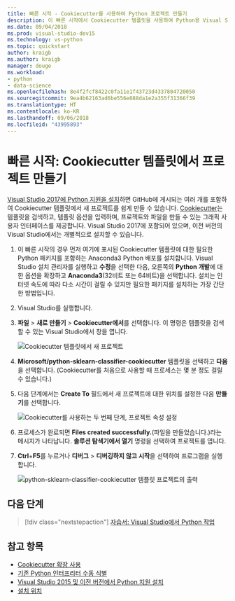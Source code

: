 ```yaml
---
title: 빠른 시작 - Cookiecutter를 사용하여 Python 프로젝트 만들기
description: 이 빠른 시작에서 Cookiecutter 템플릿을 사용하여 Python용 Visual Studio 프로젝트를 만듭니다.
ms.date: 09/04/2018
ms.prod: visual-studio-dev15
ms.technology: vs-python
ms.topic: quickstart
author: kraigb
ms.author: kraigb
manager: douge
ms.workload:
- python
- data-science
ms.openlocfilehash: 8e4f2fcf8422c0fa11e1f43723d4337804720050
ms.sourcegitcommit: 9ea4b62163ad6be556e088da1e2a355f31366f39
ms.translationtype: HT
ms.contentlocale: ko-KR
ms.lasthandoff: 09/06/2018
ms.locfileid: "43995893"
---
```

# <a name="quickstart-create-a-project-from-a-cookiecutter-template"></a>빠른 시작: Cookiecutter 템플릿에서 프로젝트 만들기

[Visual Studio 2017에 Python 지원을 설치](installing-python-support-in-visual-studio.md)하면 GitHub에 게시되는 여러 개를 포함하여 Cookiecutter 템플릿에서 새 프로젝트를 쉽게 만들 수 있습니다. [Cookiecutter](https://cookiecutter.readthedocs.io/en/latest/)는 템플릿을 검색하고, 템플릿 옵션을 입력하며, 프로젝트와 파일을 만들 수 있는 그래픽 사용자 인터페이스를 제공합니다. Visual Studio 2017에 포함되어 있으며, 이전 버전의 Visual Studio에서는 개별적으로 설치할 수 있습니다.

1. 이 빠른 시작의 경우 먼저 여기에 표시된 Cookiecutter 템플릿에 대한 필요한 Python 패키지를 포함하는 Anaconda3 Python 배포를 설치합니다. Visual Studio 설치 관리자를 실행하고 **수정**을 선택한 다음, 오른쪽의 **Python 개발**에 대한 옵션을 확장하고 **Anaconda3**(32비트 또는 64비트)을 선택합니다. 설치는 인터넷 속도에 따라 다소 시간이 걸릴 수 있지만 필요한 패키지를 설치하는 가장 간단한 방법입니다.

1. Visual Studio를 실행합니다.

1. **파일** > **새로 만들기** > **Cookiecutter에서**를 선택합니다. 이 명령은 템플릿을 검색할 수 있는 Visual Studio에서 창을 엽니다. 

    ![Cookiecutter 템플릿에서 새 프로젝트](media/projects-from-cookiecutter1.png)

1. **Microsoft/python-sklearn-classifier-cookiecutter** 템플릿을 선택하고 **다음**을 선택합니다. (Cookiecutter를 처음으로 사용할 때 프로세스는 몇 분 정도 걸릴 수 있습니다.)

1. 다음 단계에서는 **Create To** 필드에서 새 프로젝트에 대한 위치를 설정한 다음 **만들기**를 선택합니다.

    ![Cookiecutter를 사용하는 두 번째 단계, 프로젝트 속성 설정](media/projects-from-cookiecutter2.png)

1. 프로세스가 완료되면 **Files created successfully.**(파일을 만들었습니다.)라는 메시지가 나타납니다. **솔루션 탐색기에서 열기** 명령을 선택하여 프로젝트를 엽니다.

1. **Ctrl**+**F5**를 누르거나 **디버그** > **디버깅하지 않고 시작**을 선택하여 프로그램을 실행합니다. 

    ![python-sklearn-classifier-cookiecutter 템플릿 프로젝트의 출력](media/projects-from-cookiecutter4.png)

## <a name="next-steps"></a>다음 단계

> [!div class="nextstepaction"]
> [자습서: Visual Studio에서 Python 작업](tutorial-working-with-python-in-visual-studio-step-01-create-project.md)

## <a name="see-also"></a>참고 항목

- [Cookiecutter 확장 사용](using-python-cookiecutter-templates.md)
- [기존 Python 인터프리터 수동 식별](managing-python-environments-in-visual-studio.md#manually-identify-an-existing-environment)
- [Visual Studio 2015 및 이전 버전에서 Python 지원 설치](installing-python-support-in-visual-studio.md)
- [설치 위치](installing-python-support-in-visual-studio.md#install-locations)
